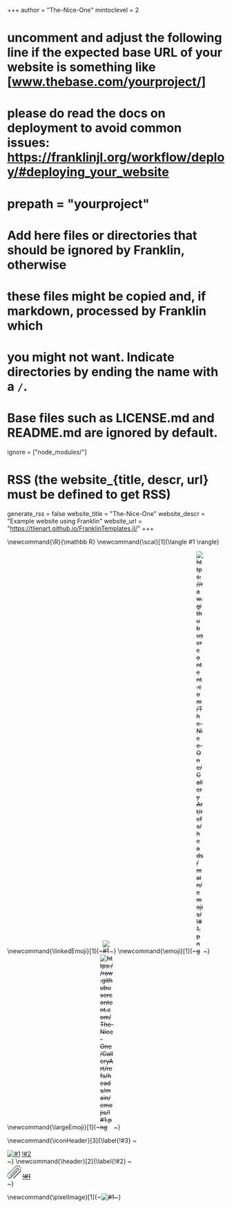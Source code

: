 <!--
Add here global page variables to use throughout your website.
-->
+++
author = "The-Nice-One"
mintoclevel = 2

# uncomment and adjust the following line if the expected base URL of your website is something like [www.thebase.com/yourproject/]
# please do read the docs on deployment to avoid common issues: https://franklinjl.org/workflow/deploy/#deploying_your_website
# prepath = "yourproject"

# Add here files or directories that should be ignored by Franklin, otherwise
# these files might be copied and, if markdown, processed by Franklin which
# you might not want. Indicate directories by ending the name with a `/`.
# Base files such as LICENSE.md and README.md are ignored by default.
ignore = ["node_modules/"]

# RSS (the website_{title, descr, url} must be defined to get RSS)
generate_rss = false
website_title = "The-Nice-One"
website_descr = "Example website using Franklin"
website_url   = "https://tlienart.github.io/FranklinTemplates.jl/"
+++

<!--
Add here global latex commands to use throughout your pages.
-->
\newcommand{\R}{\mathbb R}
\newcommand{\scal}[1]{\langle #1 \rangle}

\newcommand{\linkedEmoji}[1]{~~~<img style="max-width: 1rem; padding-left: 0; image-rendering: pixelated;" src="#1" alt="#1">~~~}
\newcommand{\emoji}[1]{~~~<img style="max-width: 1rem; padding-left: 0; image-rendering: pixelated;" src="https://raw.githubusercontent.com/The-Nice-One/GalleryArt/refs/heads/main/emojis/!#1.png" alt="https://raw.githubusercontent.com/The-Nice-One/GalleryArt/refs/heads/main/emojis/!#1.png">~~~}
\newcommand{\largeEmoji}[1]{~~~<img style="max-width: 2rem; padding-left: 0; image-rendering: pixelated;" src="https://raw.githubusercontent.com/The-Nice-One/GalleryArt/refs/heads/main/emojis/!#1.png" alt="https://raw.githubusercontent.com/The-Nice-One/GalleryArt/refs/heads/main/emojis/!#1.png">~~~}

\newcommand{\iconHeader}[3]{\label{!#3} ~~~<div class="banner"><a href="#!#3"><img class="anchor-icon" style="max-width: 3rem; padding-left: 0; image-rendering: pixelated; margin-right:0.2rem" src="#1" alt="#1"><spf-text class="spf-process-blue">!#2</spf-text></a></div>~~~}
\newcommand{\header}[2]{\label{!#2} ~~~<div class="banner"><a href="#!#2"><img class="anchor-icon" style="max-width: 3rem; padding-left: 0; image-rendering: pixelated; margin-right:0.2rem" src="https://raw.githubusercontent.com/The-Nice-One/GalleryArt/refs/heads/main/icons/link.png" alt="https://raw.githubusercontent.com/The-Nice-One/GalleryArt/refs/heads/main/icons/link.png"><spf-text class="spf-process-blue">!#1</spf-text></a></div>~~~}

\newcommand{\pixelImage}[1]{~~~<img style="max-width: 100%; padding-left: 0; image-rendering: pixelated;" src="#1" alt="#1">~~~}
